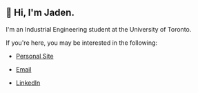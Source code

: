 ## 👋 Hi, I'm Jaden.

I'm an Industrial Engineering student at the University of Toronto. 

If you're here, you may be interested in the following:

- [Personal Site](https://jadenpark.ca) 

- [Email](mailto:jaehyeong.park@mail.utoronto.ca) 

- [LinkedIn](https://www.linkedin.com/in/jaehyeongpark/) 


<!--
**JaehyeongPark06/JaehyeongPark06** is a ✨ _special_ ✨ repository because its `README.md` (this file) appears on your GitHub profile.

Here are some ideas to get you started:

- 🔭 I’m currently working on ...
- 🌱 I’m currently learning ...
- 👯 I’m looking to collaborate on ...
- 🤔 I’m looking for help with ...
- 💬 Ask me about ...
- 📫 How to reach me: ...
- 😄 Pronouns: ...
- ⚡ Fun fact: ...
-->
